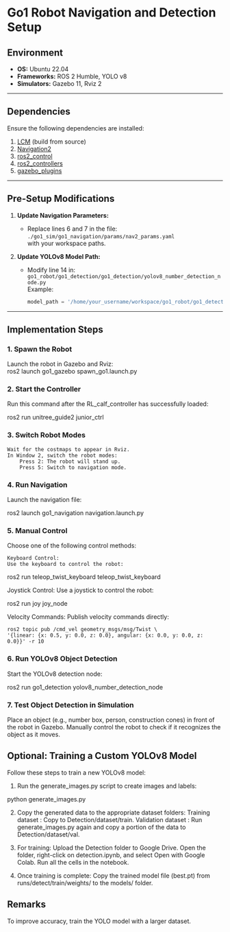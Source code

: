# **Go1 Robot Navigation and Detection Setup**

## **Environment**
- **OS:** Ubuntu 22.04  
- **Frameworks:** ROS 2 Humble, YOLO v8  
- **Simulators:** Gazebo 11, Rviz 2  

---

## **Dependencies**
Ensure the following dependencies are installed:
1. [LCM](https://lcm-proj.github.io/lcm/) (build from source)  
2. [Navigation2](https://github.com/ros-navigation/navigation2)  
3. [ros2_control](https://github.com/ros-controls/ros2_control)  
4. [ros2_controllers](https://github.com/ros-controls/ros2_controllers)  
5. [gazebo_plugins](https://github.com/ros-simulation/gazebo_ros_pkgs/tree/ros2/gazebo_plugins)  

---

## **Pre-Setup Modifications**
1. **Update Navigation Parameters:**
   - Replace lines 6 and 7 in the file:  
     `./go1_sim/go1_navigation/params/nav2_params.yaml`  
     with your workspace paths.

2. **Update YOLOv8 Model Path:**  
   - Modify line 14 in:  
     `go1_robot/go1_detection/go1_detection/yolov8_number_detection_node.py`  
     Example:  
     ```python
     model_path = '/home/your_username/workspace/go1_robot/go1_detection/models/best.pt'
     ```

---

## **Implementation Steps**

### 1. **Spawn the Robot**
Launch the robot in Gazebo and Rviz:  
ros2 launch go1_gazebo spawn_go1.launch.py


### 2. Start the Controller

Run this command after the RL_calf_controller has successfully loaded:

ros2 run unitree_guide2 junior_ctrl

### 3. Switch Robot Modes

    Wait for the costmaps to appear in Rviz.
    In Window 2, switch the robot modes:
        Press 2: The robot will stand up.
        Press 5: Switch to navigation mode.

### 4. Run Navigation

Launch the navigation file:

ros2 launch go1_navigation navigation.launch.py

### 5. Manual Control

Choose one of the following control methods:

    Keyboard Control:
    Use the keyboard to control the robot:

ros2 run teleop_twist_keyboard teleop_twist_keyboard

Joystick Control:
Use a joystick to control the robot:

ros2 run joy joy_node

Velocity Commands:
Publish velocity commands directly:

    ros2 topic pub /cmd_vel geometry_msgs/msg/Twist \
    '{linear: {x: 0.5, y: 0.0, z: 0.0}, angular: {x: 0.0, y: 0.0, z: 0.0}}' -r 10

### 6. Run YOLOv8 Object Detection

Start the YOLOv8 detection node:

ros2 run go1_detection yolov8_number_detection_node

### 7. Test Object Detection in Simulation

Place an object (e.g., number box, person, construction cones) in front of the robot in Gazebo.
Manually control the robot to check if it recognizes the object as it moves.

## Optional: Training a Custom YOLOv8 Model

Follow these steps to train a new YOLOv8 model:

1. Run the generate_images.py script to create images and labels:

 python generate_images.py

2. Copy the generated data to the appropriate dataset folders:
Training dataset : Copy to Detection/dataset/train.
Validation dataset : Run generate_images.py again and copy a portion of the data to Detection/dataset/val.

3. For training:
Upload the Detection folder to Google Drive.
Open the folder, right-click on detection.ipynb, and select Open with Google Colab.
Run all the cells in the notebook.

4. Once training is complete:
Copy the trained model file (best.pt) from runs/detect/train/weights/ to the models/ folder.

## Remarks
To improve accuracy, train the YOLO model with a larger dataset.
